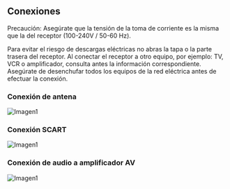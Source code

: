 ## Conexiones

Precaución: Asegúrate que la tensión de la toma de corriente es la misma que la del receptor (100-240V / 50-60 Hz).

Para evitar el riesgo de descargas eléctricas no abras la tapa o la parte trasera del receptor.
Al conectar el receptor a otro equipo, por ejemplo: TV, VCR o amplificador, consulta antes la información
correspondiente. Asegúrate de desenchufar todos los equipos de la red eléctrica antes de efectuar la conexión.

### Conexión de antena
![Imagen1](http://static.energysistem.com/images/manuals/42028/53cf8b8e866e8.jpg)

### Conexión SCART
![Imagen1](http://static.energysistem.com/images/manuals/42028/53cf86252d89a.jpg)

### Conexión de audio a amplificador AV
![Imagen1](http://static.energysistem.com/images/manuals/42028/53cf845dd5a80.jpg)

